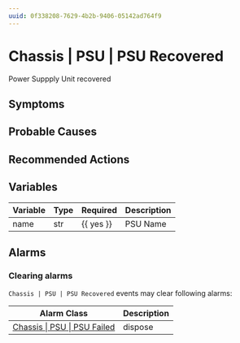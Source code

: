 ```yaml
---
uuid: 0f338208-7629-4b2b-9406-05142ad764f9
---
```

# Chassis | PSU | PSU Recovered

Power Suppply Unit recovered

## Symptoms

## Probable Causes

## Recommended Actions

## Variables

| Variable | Type | Required  | Description |
| -------- | ---- | --------- | ----------- |
| name     | str  | {{ yes }} | PSU Name    |

## Alarms

### Clearing alarms

`Chassis | PSU | PSU Recovered` events may clear following alarms:

| Alarm Class                                                                                | Description |
| ------------------------------------------------------------------------------------------ | ----------- |
| [Chassis \| PSU \| PSU Failed](../../../alarm-classes-reference/chassis/psu/psu-failed.md) | dispose     |
